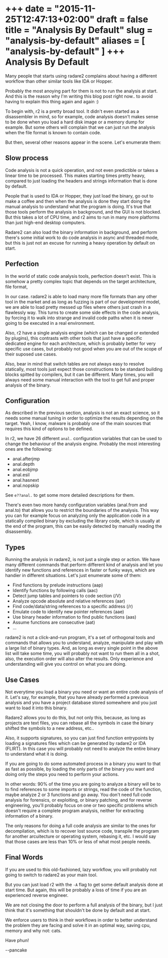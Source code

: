 +++
date = "2015-11-25T12:47:13+02:00"
draft = false
title = "Analysis By Default"
slug = "analysis-by-default"
aliases = [
	"analysis-by-default"
]
+++
Analysis By Default
===================

Many people that starts using radare2 complains about having a different workflow than other similar tools like IDA or Hopper.

Probably the most anoying part for them is not to run the analysis at start. And this is the reason why I'm writing this blog post right now.. to avoid having to explain this thing again and again :)

To begin with, r2 is a pretty broad tool. It didn't even started as a disassembler in mind, so for example, code analysis doesn't makes sense to be done when you load a hard disk image or a memory dump for example. But some others will complain that we can just run the analysis when the file format is known to contain code.

But then, several other reasons appear in the scene. Let's enumerate them:

Slow process
------------

Code analysis is not a quick operation, and not even predictible or takes a linear time to be processed. This makes starting times pretty heavy, compared to just loading the headers and strings information that is done by default.

People that is used to IDA or Hopper, they just load the binary, go out to make a coffee and then when the analysis is done they start doing the manual analysis to understand what the program is doing. It's true that those tools perform the analysis in background, and the GUI is not blocked. But this takes a lot of CPU time, and r2 aims to run in many more platforms than just high-end desktop computers.

Radare2 can also load the binary information in background, and perform there's some initial work to do code analysis in async and threaded mode, but this is just not an excuse for running a heavy operation by default on start.

Perfection
----------

In the world of static code analysis tools, perfection doesn't exist. This is somehow a pretty complex topic that depends on the target architecture, file format, 

In our case. radare2 is able to load many more file formats than any other tool in the market and as long as fuzzing is part of our development model, we are able to load pretty messed up files where others just crash in a flawlessly way. This turns to create some side effects in the code analysis, by forcing it to walk into strange and invalid code paths when it is never going to be executed in a real environment.

Also, r2 have a single analysis engine (which can be changed or extended by plugins), this contrasts with other tools that just have a specific dedicated engine for each architecture, which is probably better for very specific use cases, but probably not good when you are out of the scope of their suposed use cases.

Also, bear in mind that switch tables are not always easy to resolve statically, most tools just expect those constructions to be standard building blocks spitted by compilers, but it can be different. Many times, you will always need some manual interaction with the tool to get full and proper analysis of the binary.

Configuration
-------------

As described in the previous section, analysis is not an exact science, so it needs some manual tuning in order to optimize the results depending on the target. Yeah, I know, malware is probably one of the main sources that requires this kind of options to be defined.

In r2, we have 26 different `anal.` configuration variables that can be used to change the behaviour of the analysis engine. Probably the most interesting ones are the following:

* anal.afterjmp
* anal.depth
* anal.eobjmp
* anal.esil
* anal.hasnext
* anal.nopskip

See `e??anal.` to get some more detailed descriptions for them.

There's even two more handy configuration variables (anal.from and anal.to) that allows you to restrict the boundaries of the analysis. This way you can for example focus on analyzing only the application code in a statically compiled binary by excluding the library code, which is usually at the end of the program, this can be easily detected by manually reading the disassembly.

Types
-----

Running the analysis in radare2, is not just a single step or action. We have many different commands that perform different kind of analysis and let you identify new functions and references in faster or funky ways, which are handier in different situations. Let's just enumerate some of them:

* Find functions by prelude instructions (aap)
* Identify functions by following calls (aac)
* Detect jump tables and pointers to code section (/V)
* Analyze opcode absolute and relative references (aar)
* Find code/data/string references to a specific address (/r)
* Emulate code to identify new pointer references (aae)
* Use binary header information to find public functions (aas)
* Assume functions are consecutive (aat)
* ...

radare2 is not a click-and-run program, it's a set of orthogonal tools and commands that allows you to understand, analyze, manipulate and play with a large list of binary types. And, as long as every single point in the above list will take some time, you will probably not want to run them all in a shot, also, the execution order will also alter the results. Only experience and understanding will give you control on what you are doing.


Use Cases
---------

Not everytime you load a binary you need or want an entire code analysis of it. Let's say, for example, that you have already performed a previous analysis and you have a project database stored somewhere and you just want to load it into this binary.

Radare2 allows you to do this, but not only this, because, as long as projects are text files, you can rebase all the symbols in case the binary shifted the symbols to a new address, etc..

Also, it supports signatures, so you can just find function entrypoints by loading a signatures files which can be generated by radare2 or IDA (FLIRT). In this case you will probably not need to analyze the entire binary to understand what it is doing.

If you are going to do some automated process in a binary you want to that as fast as possible, by loading the only parts of the binary you want and doing only the steps you need to perform your actions.

In other words: 90% of the time you are going to analyze a binary will be to to find references to some imports or strings, read the code of the function, maybe analyze 2 or 3 functions and go away. You don't need full code analysis for forensics, or exploiting, or binary patching, and for reverse engineering, you'll probably focus on one or two specific problems which doesn't require a complete program analysis, neither for extracting information of a binary.

The only reasons for doing a full code analysis are similar to the ones for decompilation, which is to recover lost source code, transpile the program for another arcuitecture or operating system, rebasing it, etc. I would say that those cases are less than 10% or less of what most people needs.

Final Words
-----------

If you are used to this old-fashioned, lazy workflow, you will probably not going to switch to radare2 as your main tool.

But you can just load r2 with the `-A` flag to get some default analysis done at start time. But again, this will be probably a loss of time if you are an experienced reverse engineer.

We are not closing the door to perform a full analysis of the binary, but I just think that it's something that shouldn't be done by default and at start.

We enforce users to think in their workflows in order to better understand the problem they are facing and solve it in an optimal way, saving cpu, memory and why not: cats.


Have phun!

--pancake
